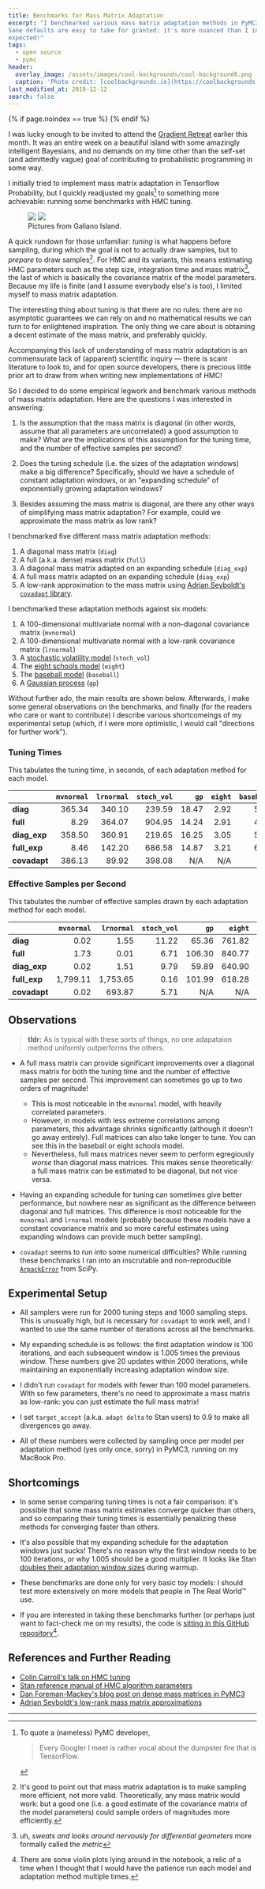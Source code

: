 ```yaml
---
title: Benchmarks for Mass Matrix Adaptation
excerpt: "I benchmarked various mass matrix adaptation methods in PyMC3.
Sane defaults are easy to take for granted: it's more nuanced than I initially
expected!"
tags:
  - open source
  - pymc
header:
  overlay_image: /assets/images/cool-backgrounds/cool-background6.png
  caption: 'Photo credit: [coolbackgrounds.io](https://coolbackgrounds.io/)'
last_modified_at: 2019-12-12
search: false
---
```


{% if page.noindex == true %}
  <meta name="robots" content="noindex">
{% endif %}

I was lucky enough to be invited to attend the [Gradient
Retreat](https://gradientretreat.com/) earlier this month. It was an entire week
on a beautiful island with some amazingly intelligent Bayesians, and no demands
on my time other than the self-set (and admittedly vague) goal of contributing
to probabilistic programming in some way.

I initially tried to implement mass matrix adaptation in Tensorflow Probability,
but I quickly readjusted my goals[^1] to something more achievable: running some
benchmarks with HMC tuning.

<figure class="half">
    <a href="/assets/images/galiano.jpg"><img src="/assets/images/galiano.jpg"></a>
    <a href="/assets/images/galiano2.jpg"><img src="/assets/images/galiano2.jpg"></a>
    <figcaption>Pictures from Galiano Island.</figcaption>
</figure>

A quick rundown for those unfamiliar: _tuning_ is what happens before sampling,
during which the goal is not to actually draw samples, but to _prepare_ to draw
samples[^2]. For HMC and its variants, this means estimating HMC parameters such
as the step size, integration time and mass matrix[^3], the last of which is
basically the covariance matrix of the model parameters. Because my life is
finite (and I assume everybody else's is too), I limited myself to mass matrix
adaptation.

The interesting thing about tuning is that there are no rules: there are no
asymptotic guarantees we can rely on and no mathematical results we can turn to
for enlightened inspiration. The only thing we care about is obtaining a decent
estimate of the mass matrix, and preferably quickly.

Accompanying this lack of understanding of mass matrix adaptation is an
commensurate lack of (apparent) scientific inquiry — there is scant literature
to look to, and for open source developers, there is precious little prior art
to draw from when writing new implementations of HMC!

So I decided to do some empirical legwork and benchmark various methods of mass
matrix adaptation. Here are the questions I was interested in answering:

1. Is the assumption that the mass matrix is diagonal (in other words, assume
   that all parameters are uncorrelated) a good assumption to make?  What are
   the implications of this assumption for the tuning time, and the number of
   effective samples per second?

1. Does the tuning schedule (i.e. the sizes of the adaptation windows) make a
   big difference? Specifically, should we have a schedule of constant
   adaptation windows, or an "expanding schedule" of exponentially growing
   adaptation windows?

1. Besides assuming the mass matrix is diagonal, are there any other ways of
   simplifying mass matrix adaptation? For example, could we approximate the
   mass matrix as low rank?

I benchmarked five different mass matrix adaptation methods:

  1. A diagonal mass matrix (`diag`)
  1. A full (a.k.a. dense) mass matrix (`full`)
  1. A diagonal mass matrix adapted on an expanding schedule (`diag_exp`)
  1. A full mass matrix adapted on an expanding schedule (`diag_exp`)
  1. A low-rank approximation to the mass matrix using [Adrian Seyboldt's `covadapt` library](https://github.com/aseyboldt/covadapt).

I benchmarked these adaptation methods against six models:

  1. A 100-dimensional multivariate normal with a non-diagonal covariance matrix (`mvnormal`)
  1. A 100-dimensional multivariate normal with a low-rank covariance matrix (`lrnormal`)
  1. A [stochastic volatility model](https://docs.pymc.io/notebooks/stochastic_volatility.html) (`stoch_vol`)
  1. The [eight schools model](https://docs.pymc.io/notebooks/Diagnosing_biased_Inference_with_Divergences.html#The-Eight-Schools-Model) (`eight`)
  1. The [baseball model](https://docs.pymc.io/notebooks/hierarchical_partial_pooling.html) (`baseball`)
  1. A [Gaussian process](https://docs.pymc.io/notebooks/GP-SparseApprox.html#Examples) (`gp`)

Without further ado, the main results are shown below. Afterwards, I make some
general observations on the benchmarks, and finally (for the readers who care or
want to contribute) I describe various shortcomeings of my experimental setup
(which, if I were more optimistic, I would call "directions for further work").

### Tuning Times

This tabulates the tuning time, in seconds, of each adaptation method for each
model.

|            |**`mvnormal`**|**`lrnormal`**|**`stoch_vol`**|**`gp`**|**`eight`**|**`baseball`**
|:-----------|-------------:|-------------:|--------------:|-------:|----------:|------------:|
|**diag**    |        365.34|        340.10|         239.59|   18.47|       2.92|         5.32|
|**full**    |          8.29|        364.07|         904.95|   14.24|       2.91|         4.93|
|**diag_exp**|        358.50|        360.91|         219.65|   16.25|       3.05|         5.08|
|**full_exp**|          8.46|        142.20|         686.58|   14.87|       3.21|         6.04|
|**covadapt**|        386.13|         89.92|         398.08|     N/A|        N/A|          N/A|

### Effective Samples per Second

This tabulates the number of effective samples drawn by each adaptation method
for each model.

|            |**`mvnormal`**|**`lrnormal`**|**`stoch_vol`**|**`gp`**|**`eight`**|**`baseball`**
|:-----------|-------------:|-------------:|--------------:|-------:|----------:|------------:|
|**diag**    |          0.02|          1.55|          11.22|   65.36|     761.82|       455.23|
|**full**    |          1.73|          0.01|           6.71|  106.30|     840.77|       495.93|
|**diag_exp**|          0.02|          1.51|           9.79|   59.89|     640.90|       336.71|
|**full_exp**|      1,799.11|      1,753.65|           0.16|  101.99|     618.28|       360.14|
|**covadapt**|          0.02|        693.87|           5.71|     N/A|        N/A|          N/A|

## Observations

> **tldr:** As is typical with these sorts of things, no one adapataion method
> uniformly outperforms the others.

- A full mass matrix can provide significant improvements over a diagonal mass
  matrix for both the tuning time and the number of effective samples per
  second. This improvement can sometimes go up to two orders of magnitude!
  - This is most noticeable in the `mvnormal` model, with heavily correlated
    parameters.
  - However, in models with less extreme correlations among parameters, this
    advantage shrinks significantly (although it doesn't go away entirely).
    Full matrices can also take longer to tune. You can see this in the baseball
    or eight schools model.
  - Nevertheless, full mass matrices never seem to perform egregiously _worse_
    than diagonal mass matrices. This makes sense theoretically: a full mass
    matrix can be estimated to be diagonal, but not vice versa.

- Having an expanding schedule for tuning can sometimes give better performance,
  but nowhere near as significant as the difference between diagonal and full
  matrices. This difference is most noticeable for the `mvnormal` and `lrnormal`
  models (probably because these models have a constant covariance matrix and so
  more careful estimates using expanding windows can provide much better
  sampling).

- `covadapt` seems to run into some numerical difficulties? While running these
  benchmarks I ran into an inscrutable and non-reproducible
  [`ArpackError`](https://stackoverflow.com/q/18436667) from SciPy.

## Experimental Setup

- All samplers were run for 2000 tuning steps and 1000 sampling steps. This is
  unusually high, but is necessary for `covadapt` to work well, and I wanted to
  use the same number of iterations across all the benchmarks.

- My expanding schedule is as follows: the first adaptation window is 100
  iterations, and each subsequent window is 1.005 times the previous window.
  These numbers give 20 updates within 2000 iterations, while maintaining an
  exponentially increasing adaptation window size.

- I didn't run `covadapt` for models with fewer than 100 model parameters.
  With so few parameters, there's no need to approximate a mass matrix as
  low-rank: you can just estimate the full mass matrix!

- I set `target_accept` (a.k.a. `adapt delta` to Stan users) to 0.9 to make all
  divergences go away.

- All of these numbers were collected by sampling once per model per adaptation
  method (yes only once, sorry) in PyMC3, running on my MacBook Pro.

## Shortcomings

- In some sense comparing tuning times is not a fair comparison: it's possible
  that some mass matrix estimates converge quicker than others, and so comparing
  their tuning times is essentially penalizing these methods for converging
  faster than others.

- It's also possible that my expanding schedule for the adaptation windows just
  sucks! There's no reason why the first window needs to be 100 iterations, or
  why 1.005 should be a good multiplier. It looks like Stan [doubles their
  adaptation window
  sizes](https://github.com/stan-dev/stan/blob/736311d88e99b997f5b902409752fb29d6ec0def/src/stan/mcmc/windowed_adaptation.hpp#L95)
  during warmup.

- These benchmarks are done only for very basic toy models: I should test more
  extensively on more models that people in The Real World™ use.

- If you are interested in taking these benchmarks further (or perhaps just want
  to fact-check me on my results), the code is [sitting in this GitHub
  repository](https://github.com/eigenfoo/mass-matrix-benchmarks)[^4].

## References and Further Reading

- [Colin Carroll's talk on HMC
  tuning](https://colcarroll.github.io/hmc_tuning_talk/)
- [Stan reference manual of HMC algorithm
  parameters](https://mc-stan.org/docs/2_20/reference-manual/hmc-algorithm-parameters.html)
- [Dan Foreman-Mackey's blog post on dense mass matrices in
  PyMC3](https://dfm.io/posts/pymc3-mass-matrix/)
- [Adrian Seyboldt's low-rank mass matrix
  approximations](https://github.com/aseyboldt/covadapt)

---

[^1]: To quote a (nameless) PyMC developer,
      > Every Googler I meet is rather vocal about the dumpster fire that is
      > TensorFlow.

[^2]: It's good to point out that mass matrix adaptation is to make sampling
      more efficient, not more valid. Theoretically, any mass matrix would work:
      but a good one (i.e. a good estimate of the covariance matrix of the model
      parameters) could sample orders of magnitudes more efficiently.

[^3]: uh, _*sweats and looks around nervously for differential geometers*_
      more formally called the _metric_

[^4]: There are some violin plots lying around in the notebook, a relic of a
      time when I thought that I would have the patience run each model and
      adaptation method multiple times.
